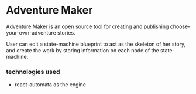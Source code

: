 # Adventure Maker

Adventure Maker is an open source tool for creating and publishing choose-your-own-adventure stories. 

User can edit a state-machine blueprint to act as the skeleton of her story, and create the work by storing information on each node of the state-machine.

### technologies used

- react-automata as the engine